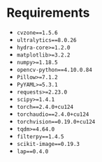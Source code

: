 # Requirements 

- `cvzone==1.5.6`
- `ultralytics==8.0.26`
- `hydra-core>=1.2.0`
- `matplotlib>=3.2.2`
- `numpy>=1.18.5`
- `opencv-python==4.10.0.84`
- `Pillow>=7.1.2`
- `PyYAML>=5.3.1`
- `requests>=2.23.0`
- `scipy>=1.4.1`
- `torch==2.4.0+cu124`
- `torchaudio==2.4.0+cu124`
- `torchvision==0.19.0+cu124`
- `tqdm>=4.64.0`
- `filterpy==1.4.5`
- `scikit-image==0.19.3`
- `lap==0.4.0`
